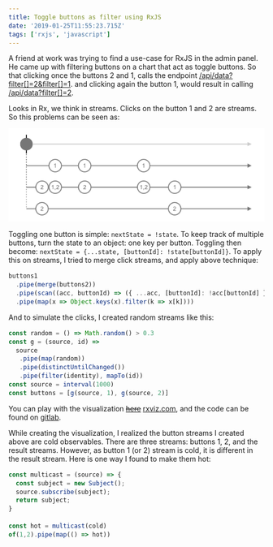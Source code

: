 ```yaml
---
title: Toggle buttons as filter using RxJS
date: '2019-01-25T11:55:23.715Z'
tags: ['rxjs', 'javascript']
---
```


A friend at work was trying to find a use-case for RxJS in the admin panel.
He came up with filtering buttons on a chart that act as toggle buttons. So
that clicking once the buttons 2 and 1,
calls the endpoint [/api/data?filter[]=2&filter[]=1](#).
and clicking again the button 1, would result in calling [/api/data?filter[]=2]().

Looks in Rx, we think in streams. Clicks on the button 1 and 2 are streams.
So this problems can be seen as:

![Toggle Buttons](./toggle-buttons.png)

Toggling one button is simple: `nextState = !state`. To keep track of multiple
buttons, turn the state to an object: one key per button. Toggling then become:
`nextState = {...state, [buttonId]: !state[buttonId]}`. To apply this on streams, I tried
to merge click streams, and apply above technique:

``` javascript
buttons1
  .pipe(merge(buttons2))
  .pipe(scan((acc, buttonId) => ({ ...acc, [buttonId]: !acc[buttonId] }), {}))
  .pipe(map(x => Object.keys(x).filter(k => x[k])))
```

And to simulate the clicks, I created random streams like this:

``` javascript
const random = () => Math.random() > 0.3
const g = (source, id) =>
  source
   .pipe(map(random))
   .pipe(distinctUntilChanged())
   .pipe(filter(identity), mapTo(id))
const source = interval(1000)
const buttons = [g(source, 1), g(source, 2)]
```

You can play with the visualization ~~[here](https://rxviz.com/v/j8AnVy3o)~~ [rxviz.com](https://rxviz.com/), and the code can be found on [gitlab](https://gitlab.com/yassermzh/blog/blob/master/content/blog/rx-toggle-buttons/code.js).

While creating the visualization, I realized the button streams I created above are
cold observables. There are three streams: buttons 1, 2, and the result streams. However, as button 1 (or 2) stream is cold, it is different in the result stream. Here is one way I found to make them hot:

``` javascript
const multicast = (source) => {
  const subject = new Subject();
  source.subscribe(subject);
  return subject;
}

const hot = multicast(cold)
of(1,2).pipe(map(() => hot))
```
